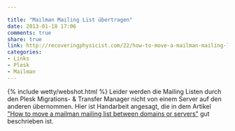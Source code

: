 ```yaml
---

title: "Mailman Mailing List übertragen"
date: 2013-01-18 17:06
comments: true
share: true
link: http://recoveringphysicist.com/22/how-to-move-a-mailman-mailing-list-between-domains-or-servers
categories: 
- Links
- Plesk
- Mailman
---
```

{% include wetty/webshot.html %} Leider werden die Mailing Listen durch den Plesk Migrations- & Transfer Manager nicht von einem Server auf den anderen übernommen. Hier ist Handarbeit angesagt, die in dem Artikel ["How to move a mailman mailing list between domains or servers"](http://recoveringphysicist.com/22/how-to-move-a-mailman-mailing-list-between-domains-or-servers) gut beschrieben ist.